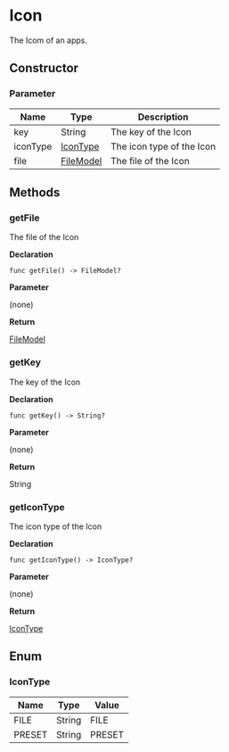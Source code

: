 # Icon
The Icom of an apps.

## Constructor

### **Parameter**


| Name| Type| Description |
| --- | --- | --- |
| key | String | The key of the Icon
| iconType | [IconType](#icontype) | The icon type of the Icon
| file | [FileModel](/reference/model/file/file-model) | The file of the Icon

## Methods

### getFile

The file of the Icon

**Declaration**

```
func getFile() -> FileModel?
```

**Parameter**

(none)

**Return**

[FileModel](/reference/model/file/file-model)

### getKey

The key of the Icon

**Declaration**

```
func getKey() -> String?
```

**Parameter**

(none)

**Return**

String

### getIconType

The icon type of the Icon

**Declaration**

```
func getIconType() -> IconType?
```

**Parameter**

(none)

**Return**

[IconType](#icontype)

## Enum

### IconType

| Name | Type | Value 
| --- | --- | --- |
| FILE | String | FILE 
| PRESET | String | PRESET